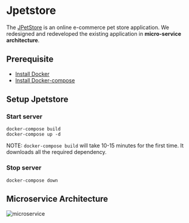 # Jpetstore
The [JPetStore](https://github.com/mybatis/jpetstore-6) is an online e-commerce pet store application. We redesigned and redeveloped the existing application in **micro-service architecture**.
## Prerequisite
- [Install Docker](https://docs.docker.com/engine/install/#server)
- [Install Docker-compose](https://docs.docker.com/compose/install/#install-compose)

## Setup Jpetstore
### Start server
    docker-compose build
    docker-compose up -d
NOTE: ``docker-compose build`` will take 10-15 minutes for the first time. It downloads all the required dependency.
### Stop server
    docker-compose down

## Microservice Architecture
![microservice](/images/microservice.png)
